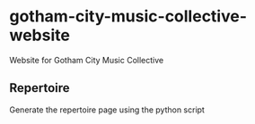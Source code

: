 # gotham-city-music-collective-website
Website for Gotham City Music Collective

## Repertoire
Generate the repertoire page using the python script 
